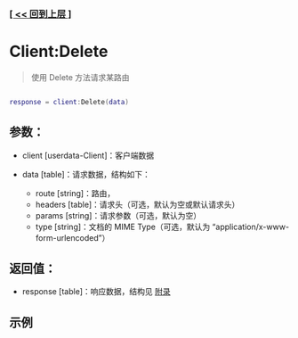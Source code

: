 ### [[ << 回到上层 ]](README.md)

# Client:Delete

> 使用 Delete 方法请求某路由

```lua

response = client:Delete(data)

```

## 参数：

+ client [userdata-Client]：客户端数据
+ data [table]：请求数据，结构如下：

    + route [string]：路由，
    + headers [table]：请求头（可选，默认为空或默认请求头）
    + params [string]：请求参数（可选，默认为空）
    + type [string]：文档的 MIME Type（可选，默认为 “application/x-www-form-urlencoded”）

## 返回值：

+ response [table]：响应数据，结构见 [附录](appendix.md)

## 示例

```lua

```